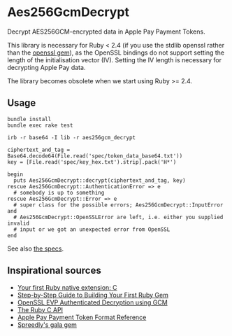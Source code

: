 # Aes256GcmDecrypt

Decrypt AES256GCM-encrypted data in Apple Pay Payment Tokens.

This library is necessary for Ruby < 2.4 (if you use the stdlib openssl rather than the [openssl gem](https://rubygems.org/gems/openssl)), as the OpenSSL bindings do not support setting the length of the initialisation vector (IV). Setting the IV length is necessary for decrypting Apple Pay data.

The library becomes obsolete when we start using Ruby >= 2.4.

## Usage

```
bundle install
bundle exec rake test

irb -r base64 -I lib -r aes256gcm_decrypt

ciphertext_and_tag = Base64.decode64(File.read('spec/token_data_base64.txt'))
key = [File.read('spec/key_hex.txt').strip].pack('H*')

begin
  puts Aes256GcmDecrypt::decrypt(ciphertext_and_tag, key)
rescue Aes256GcmDecrypt::AuthenticationError => e
  # somebody is up to something
rescue Aes256GcmDecrypt::Error => e
  # super class for the possible errors; Aes256GcmDecrypt::InputError and
  # Aes256GcmDecrypt::OpenSSLError are left, i.e. either you supplied invalid
  # input or we got an unexpected error from OpenSSL
end
```

See also [the specs](spec/decrypt_spec.rb).

## Inspirational sources

* [Your first Ruby native extension: C](https://blog.jcoglan.com/2012/07/29/your-first-ruby-native-extension-c/)
* [Step-by-Step Guide to Building Your First Ruby Gem](https://quickleft.com/blog/engineering-lunch-series-step-by-step-guide-to-building-your-first-ruby-gem/)
* [OpenSSL EVP Authenticated Decryption using GCM](https://wiki.openssl.org/index.php/EVP_Authenticated_Encryption_and_Decryption#Authenticated_Decryption_using_GCM_mode)
* [The Ruby C API](http://silverhammermba.github.io/emberb/c/)
* [Apple Pay Payment Token Format Reference](https://developer.apple.com/library/content/documentation/PassKit/Reference/PaymentTokenJSON/PaymentTokenJSON.html)
* [Spreedly's gala gem](https://github.com/spreedly/gala)
